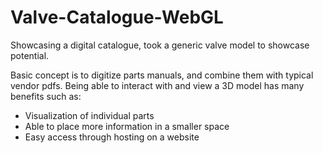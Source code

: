 # Valve-Catalogue-WebGL

Showcasing a digital catalogue, took a generic valve model to showcase potential.

Basic concept is to digitize parts manuals, and combine them with typical vendor pdfs.
Being able to interact with and view a 3D model has many benefits such as:
- Visualization of individual parts
- Able to place more information in a smaller space
- Easy access through hosting on a website
